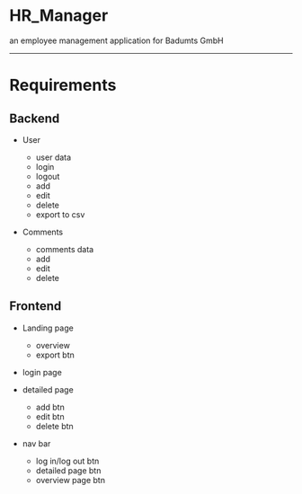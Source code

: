 # HR_Manager

an employee management application for Badumts GmbH

---

# Requirements

## Backend

- User

  - user data
  - login
  - logout
  - add
  - edit
  - delete
  - export to csv

- Comments
  - comments data
  - add
  - edit
  - delete

## Frontend

- Landing page

  - overview
  - export btn

- login page
- detailed page

  - add btn
  - edit btn
  - delete btn

- nav bar
  - log in/log out btn
  - detailed page btn
  - overview page btn
